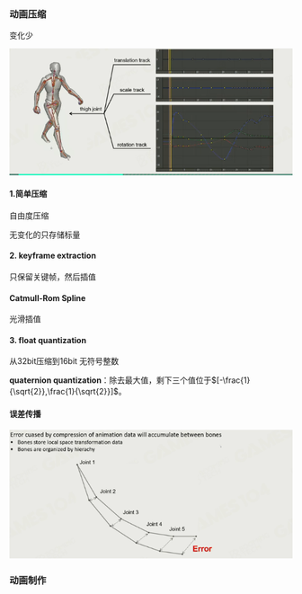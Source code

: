 ### 动画压缩

变化少

![image-20221208202746705](imags/image-20221208202746705.png)

#### 1.简单压缩

自由度压缩

无变化的只存储标量

#### 2. keyframe extraction

只保留关键帧，然后插值

#### Catmull-Rom Spline

光滑插值

#### 3. float quantization

从32bit压缩到16bit 无符号整数

**quaternion quantization**：除去最大值，剩下三个值位于$[-\frac{1}{\sqrt{2}},\frac{1}{\sqrt{2}}]$。

#### 误差传播

![image-20221208203441908](imags/image-20221208203441908.png)



### 动画制作

